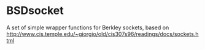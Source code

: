 BSDsocket
=========

A set of simple wrapper functions for Berkley sockets, based on http://www.cis.temple.edu/~giorgio/old/cis307s96/readings/docs/sockets.html
